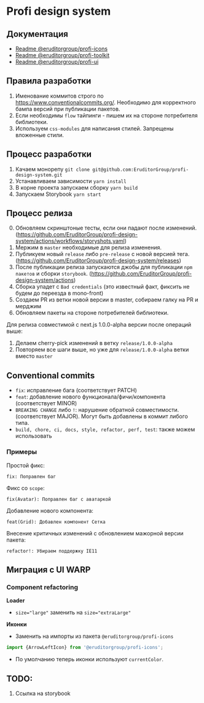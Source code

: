 # Profi design system

## Документация

- [Readme @eruditorgroup/profi-icons](https://github.com/EruditorGroup/profi-design-system/blob/master/packages/icons/README.md)
- [Readme @eruditorgroup/profi-toolkit](https://github.com/EruditorGroup/profi-design-system/blob/master/packages/toolkit/README.md)
- [Readme @eruditorgroup/profi-ui](https://github.com/EruditorGroup/profi-design-system/blob/master/packages/ui/README.md)

## Правила разработки

1. Именование коммитов строго по https://www.conventionalcommits.org/. Необходимо для корректного бампа версий при публикации пакетов.
2. Если необходимы `flow` тайпинги - пишем их на стороне потребителя библиотеки.
3. Используем `css-modules` для написания стилей. Запрещены вложенные стили.

## Процесс разработки

1. Качаем монорепу `git clone git@github.com:EruditorGroup/profi-design-system.git`
2. Устанавливаем зависимости `yarn install`
3. В корне проекта запускаем сборку `yarn build`
4. Запускаем Storybook `yarn start`

## Процесс релиза

0. Обновляем скринштоные тесты, если они падают после изменений. (https://github.com/EruditorGroup/profi-design-system/actions/workflows/storyshots.yaml)
1. Мержим в `master` необходимые для релиза изменения.
2. Публикуем новый `release` либо `pre-release` с новой версией тега. (https://github.com/EruditorGroup/profi-design-system/releases)
3. После публикации релиза запускаются джобы для публикации `npm пакетов` и сборки `storybook`. (https://github.com/EruditorGroup/profi-design-system/actions)
4. Сборка упадет с `Bad credentials` (это известный факт, фиксить не будем до переезда в mono-front)
5. Создаем PR из ветки новой версии в master, собираем галку на PR и мерджим
6. Обновляем пакеты на стороне потребителей библиотеки.

Для релиза совместимой с next.js 1.0.0-alpha версии после операций выше:
1. Делаем cherry-pick изменений в ветку `release/1.0.0-alpha`
2. Повторяем все шаги выше, но уже для `release/1.0.0-alpha` ветки вместо `master`

## Conventional commits

- `fix`: исправление бага (соответствует PATCH)
- `feat`: добавление нового функционала/фичи/компонента (соответствует MINOR)
- `BREAKING CHANGE` либо `!`: нарушение обратной совместимости. (соответствует MAJOR). Могут быть добавлены в коммит либого типа.
- `build, chore, ci, docs, style, refactor, perf, test`: также можем использовать

### Примеры

Простой фикс:

`fix: Поправлен баг`

Фикс со `scope`:

`fix(Avatar): Поправлен баг с аватаркой`

Добавление нового компонента:

`feat(Grid): Добавлен компонент Сетка`

Внесение критичных изменений с обновлением мажорной версии пакета:

`refactor!: Убираем поддержку IE11`

## Миграция с UI WARP

### Component refactoring

**Loader**

- `size="large"` заменить на `size="extraLarge"`

**Иконки**

- Заменить на импорты из пакета `@eruditorgroup/profi-icons`

```javascript
import {ArrowLeftIcon} from '@eruditorgroup/profi-icons';
```

- По умолчанию теперь иконки используют `currentColor`.

## TODO:

1. Ссылка на storybook
